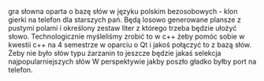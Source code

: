 gra słowna oparta o bazę słów w języku polskim bezosobowych - klon gierki na telefon dla starszych pań. 
Będą losowo generowane plansze z pustymi polami i określony zestaw liter z którego trzeba będzie ułożyć słowo. 
Technologicznie myśleliśmy zrobić to w c++ żeby pomóc sobie w kwestii c++ na 4 semestrze w oparciu o Qt i jakoś połączyć to z bazą słów. 
Żeby nie było słów typu żarzanin to jeszcze będzie jakaś selekcja najpopularniejszych słów W perspektywie jakby poszło gładko byłby port na telefon.
